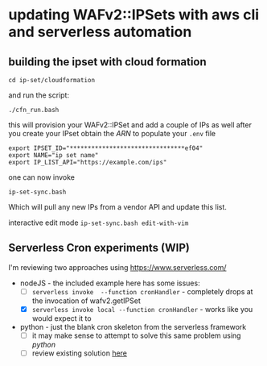 # updating WAFv2::IPSets with aws cli and serverless automation

## building the ipset with cloud formation

`cd ip-set/cloudformation`

and run the script:

`./cfn_run.bash`

this will provision your WAFv2::IPSet
and add a couple of IPs as well
after you create your IPset obtain the _ARN_ to populate your
`.env` file

```
export IPSET_ID="********************************ef04"
export NAME="ip set name"
export IP_LIST_API="https://example.com/ips"
```
one can now invoke

`ip-set-sync.bash`

Which will pull any new IPs from a vendor API and update this list.

interactive edit mode
`ip-set-sync.bash edit-with-vim`

## Serverless Cron experiments (WIP)

I'm reviewing two approaches using https://www.serverless.com/

* nodeJS - the included example here has some issues:
  + [ ] `serverless invoke  --function cronHandler` - completely drops at the invocation of wafv2.getIPSet
  + [x] `serverless invoke local --function cronHandler` - works like you would expect it to

* python - just the blank cron skeleton from the serverless framework 
  - [ ] it may make sense to attempt to solve this same problem using _python_
  - [ ] review existing solution [here](https://github.com/aws-samples/aws-waf-ipset-auto-update-aws-ip-ranges)

